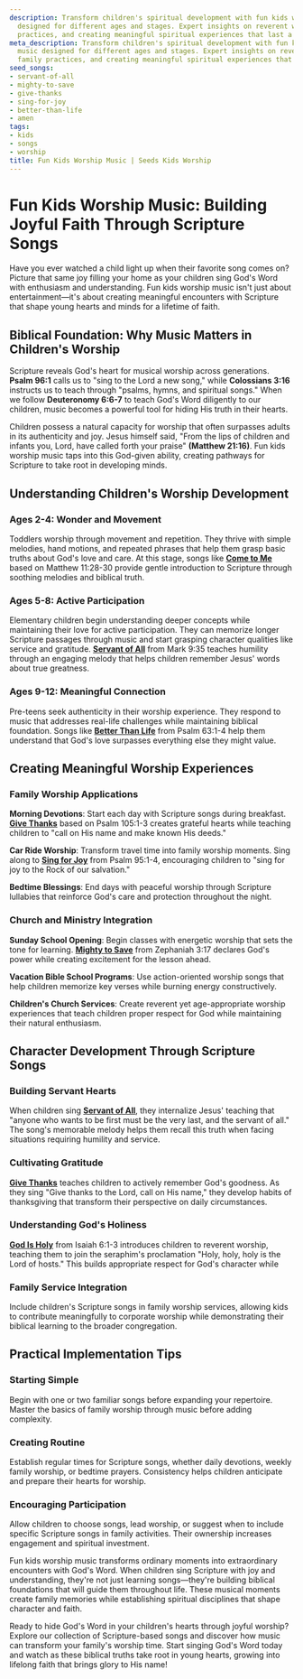 ```yaml
---
description: Transform children's spiritual development with fun kids worship music
  designed for different ages and stages. Expert insights on reverent worship, family
  practices, and creating meaningful spiritual experiences that last a lifetime.
meta_description: Transform children's spiritual development with fun kids worship
  music designed for different ages and stages. Expert insights on reverent worship,
  family practices, and creating meaningful spiritual experiences that last a lifetime.
seed_songs:
- servant-of-all
- mighty-to-save
- give-thanks
- sing-for-joy
- better-than-life
- amen
tags:
- kids
- songs
- worship
title: Fun Kids Worship Music | Seeds Kids Worship
---
```

# Fun Kids Worship Music: Building Joyful Faith Through Scripture Songs

Have you ever watched a child light up when their favorite song comes on? Picture that same joy filling your home as your children sing God's Word with enthusiasm and understanding. Fun kids worship music isn't just about entertainment—it's about creating meaningful encounters with Scripture that shape young hearts and minds for a lifetime of faith.

## Biblical Foundation: Why Music Matters in Children's Worship

Scripture reveals God's heart for musical worship across generations. **Psalm 96:1** calls us to "sing to the Lord a new song," while **Colossians 3:16** instructs us to teach through "psalms, hymns, and spiritual songs." When we follow **Deuteronomy 6:6-7** to teach God's Word diligently to our children, music becomes a powerful tool for hiding His truth in their hearts.

Children possess a natural capacity for worship that often surpasses adults in its authenticity and joy. Jesus himself said, "From the lips of children and infants you, Lord, have called forth your praise" **(Matthew 21:16)**. Fun kids worship music taps into this God-given ability, creating pathways for Scripture to take root in developing minds.

## Understanding Children's Worship Development

### Ages 2-4: Wonder and Movement
Toddlers worship through movement and repetition. They thrive with simple melodies, hand motions, and repeated phrases that help them grasp basic truths about God's love and care. At this stage, songs like **[Come to Me](https://seedskidsworship.com/product/when-you-lie-down-lullabies-scripture-songs/)** based on Matthew 11:28-30 provide gentle introduction to Scripture through soothing melodies and biblical truth.

### Ages 5-8: Active Participation
Elementary children begin understanding deeper concepts while maintaining their love for active participation. They can memorize longer Scripture passages through music and start grasping character qualities like service and gratitude. **[Servant of All](https://seedskidsworship.com/product/servant-of-all-mark-935/)** from Mark 9:35 teaches humility through an engaging melody that helps children remember Jesus' words about true greatness.

### Ages 9-12: Meaningful Connection
Pre-teens seek authenticity in their worship experience. They respond to music that addresses real-life challenges while maintaining biblical foundation. Songs like **[Better Than Life](https://seedskidsworship.com/product/seeds-of-praise-vol-3/)** from Psalm 63:1-4 help them understand that God's love surpasses everything else they might value.

## Creating Meaningful Worship Experiences

### Family Worship Applications

**Morning Devotions**: Start each day with Scripture songs during breakfast. **[Give Thanks](https://seedskidsworship.com/product/give-thanks-psalm-1051-3-2/)** based on Psalm 105:1-3 creates grateful hearts while teaching children to "call on His name and make known His deeds."

**Car Ride Worship**: Transform travel time into family worship moments. Sing along to **[Sing for Joy](https://seedskidsworship.com/product/sing-for-joy-psalm-951-4-3/)** from Psalm 95:1-4, encouraging children to "sing for joy to the Rock of our salvation."

**Bedtime Blessings**: End days with peaceful worship through Scripture lullabies that reinforce God's care and protection throughout the night.

### Church and Ministry Integration

**Sunday School Opening**: Begin classes with energetic worship that sets the tone for learning. **[Mighty to Save](https://seedskidsworship.com/product/mighty-to-save-zephaniah-317/)** from Zephaniah 3:17 declares God's power while creating excitement for the lesson ahead.

**Vacation Bible School Programs**: Use action-oriented worship songs that help children memorize key verses while burning energy constructively.

**Children's Church Services**: Create reverent yet age-appropriate worship experiences that teach children proper respect for God while maintaining their natural enthusiasm.

## Character Development Through Scripture Songs

### Building Servant Hearts
When children sing **[Servant of All](https://seedskidsworship.com/product/servant-of-all-mark-935/)**, they internalize Jesus' teaching that "anyone who wants to be first must be the very last, and the servant of all." The song's memorable melody helps them recall this truth when facing situations requiring humility and service.

### Cultivating Gratitude
**[Give Thanks](https://seedskidsworship.com/product/give-thanks-psalm-1051-3-2/)** teaches children to actively remember God's goodness. As they sing "Give thanks to the Lord, call on His name," they develop habits of thanksgiving that transform their perspective on daily circumstances.

### Understanding God's Holiness
**[God Is Holy](https://seedskidsworship.com/product/god-is-holy-isaiah-611-3/)** from Isaiah 6:1-3 introduces children to reverent worship, teaching them to join the seraphim's proclamation "Holy, holy, holy is the Lord of hosts." This builds appropriate respect for God's character while

### Family Service Integration
Include children's Scripture songs in family worship services, allowing kids to contribute meaningfully to corporate worship while demonstrating their biblical learning to the broader congregation.

## Practical Implementation Tips

### Starting Simple
Begin with one or two familiar songs before expanding your repertoire. Master the basics of family worship through music before adding complexity.

### Creating Routine
Establish regular times for Scripture songs, whether daily devotions, weekly family worship, or bedtime prayers. Consistency helps children anticipate and prepare their hearts for worship.

### Encouraging Participation
Allow children to choose songs, lead worship, or suggest when to include specific Scripture songs in family activities. Their ownership increases engagement and spiritual investment.

Fun kids worship music transforms ordinary moments into extraordinary encounters with God's Word. When children sing Scripture with joy and understanding, they're not just learning songs—they're building biblical foundations that will guide them throughout life. These musical moments create family memories while establishing spiritual disciplines that shape character and faith.

Ready to hide God's Word in your children's hearts through joyful worship? Explore our collection of Scripture-based songs and discover how music can transform your family's worship time. Start singing God's Word today and watch as these biblical truths take root in young hearts, growing into lifelong faith that brings glory to His name!

<script type="application/ld+json">
{
  "@context": "https://schema.org",
  "@type": "Article",
  "headline": "Fun Kids Worship Music",
  "author": {
    "@type": "Organization",
    "name": "Seeds Kids Worship"
  },
  "publisher": {
    "@type": "Organization",
    "name": "Seeds Kids Worship",
    "logo": {
      "@type": "ImageObject",
      "url": "https://seedskidsworship.com/logo.png"
    }
  },
  "datePublished": "2025-09-04T12:34:16.212874",
  "dateModified": "2025-09-04T12:34:16.212898",
  "description": "Transform children's spiritual development with fun kids worship music designed for different ages and stages. Expert insights on reverent worship, family pract",
  "mainEntityOfPage": {
    "@type": "WebPage",
    "@id": "https://seedskidsworship.com/activities/fun-kids-worship-music/"
  }
}
</script>

<script type="application/ld+json">
{
  "@context": "https://schema.org",
  "@type": "Product",
  "name": "Servant of All",
  "description": "A song about serving others and being great through humility",
  "url": "https://seedskidsworship.com/product/servant-of-all-mark-935/",
  "brand": {
    "@type": "Brand",
    "name": "Seeds Kids Worship"
  },
  "category": "Children's Christian Music",
  "album": "The Power of Encouragement"
}
</script>

<script type="application/ld+json">
{
  "@context": "https://schema.org",
  "@type": "Product",
  "name": "Mighty To Save",
  "description": "Powerful song declaring God as mighty to save and rejoicing over us from Zephaniah 3:17",
  "url": "https://seedskidsworship.com/product/mighty-to-save-zephaniah-317/",
  "brand": {
    "@type": "Brand",
    "name": "Seeds Kids Worship"
  },
  "category": "Children's Christian Music",
  "album": "Seeds of Praise"
}
</script>

<script type="application/ld+json">
{
  "@context": "https://schema.org",
  "@type": "Product",
  "name": "Give Thanks",
  "description": "Based on Psalm 105:1-5, this song encourages children to give thanks to the Lord, call on His name, make known His deeds and remember the wonders He has done.",
  "url": "https://seedskidsworship.com/product/give-thanks-psalm-1051-3-2/",
  "brand": {
    "@type": "Brand",
    "name": "Seeds Kids Worship"
  },
  "category": "Children's Christian Music",
  "album": "Seeds of Character"
}
</script>

<script type="application/ld+json">
{
  "@context": "https://schema.org",
  "@type": "Product",
  "name": "Sing For Joy",
  "description": "Joyful worship song encouraging children to sing for joy to the Rock of salvation from Psalm 95:1-4",
  "url": "https://seedskidsworship.com/product/sing-for-joy-psalm-951-4-3/",
  "brand": {
    "@type": "Brand",
    "name": "Seeds Kids Worship"
  },
  "category": "Children's Christian Music",
  "album":
